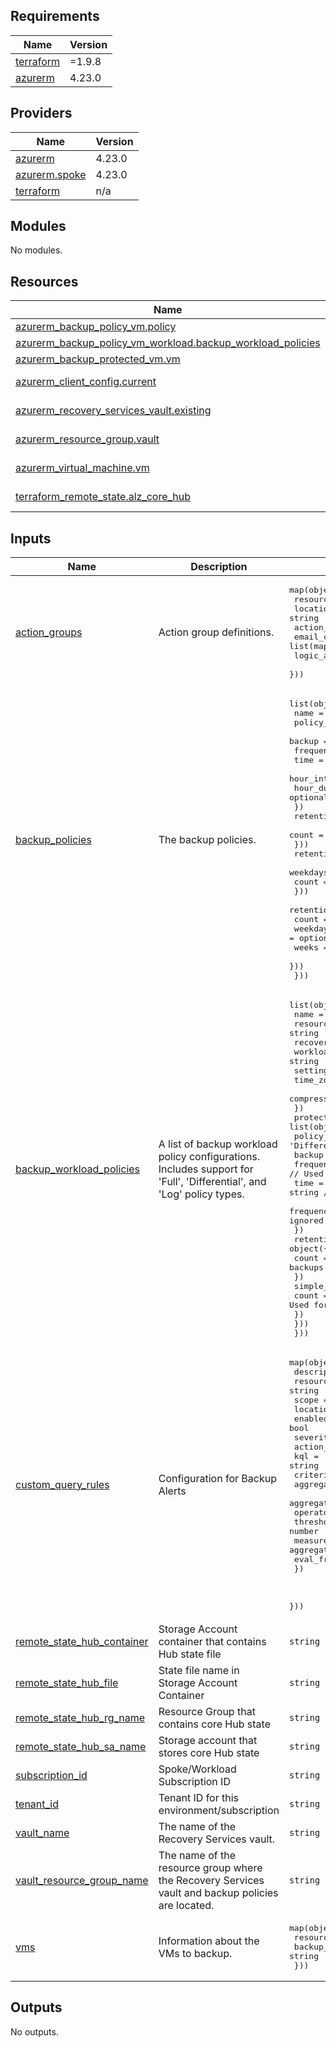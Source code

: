 <!-- BEGIN_TF_DOCS -->
## Requirements

| Name | Version |
|------|---------|
| <a name="requirement_terraform"></a> [terraform](#requirement\_terraform) | =1.9.8 |
| <a name="requirement_azurerm"></a> [azurerm](#requirement\_azurerm) | 4.23.0 |

## Providers

| Name | Version |
|------|---------|
| <a name="provider_azurerm"></a> [azurerm](#provider\_azurerm) | 4.23.0 |
| <a name="provider_azurerm.spoke"></a> [azurerm.spoke](#provider\_azurerm.spoke) | 4.23.0 |
| <a name="provider_terraform"></a> [terraform](#provider\_terraform) | n/a |

## Modules

No modules.

## Resources

| Name | Type |
|------|------|
| [azurerm_backup_policy_vm.policy](https://registry.terraform.io/providers/hashicorp/azurerm/4.23.0/docs/resources/backup_policy_vm) | resource |
| [azurerm_backup_policy_vm_workload.backup_workload_policies](https://registry.terraform.io/providers/hashicorp/azurerm/4.23.0/docs/resources/backup_policy_vm_workload) | resource |
| [azurerm_backup_protected_vm.vm](https://registry.terraform.io/providers/hashicorp/azurerm/4.23.0/docs/resources/backup_protected_vm) | resource |
| [azurerm_client_config.current](https://registry.terraform.io/providers/hashicorp/azurerm/4.23.0/docs/data-sources/client_config) | data source |
| [azurerm_recovery_services_vault.existing](https://registry.terraform.io/providers/hashicorp/azurerm/4.23.0/docs/data-sources/recovery_services_vault) | data source |
| [azurerm_resource_group.vault](https://registry.terraform.io/providers/hashicorp/azurerm/4.23.0/docs/data-sources/resource_group) | data source |
| [azurerm_virtual_machine.vm](https://registry.terraform.io/providers/hashicorp/azurerm/4.23.0/docs/data-sources/virtual_machine) | data source |
| [terraform_remote_state.alz_core_hub](https://registry.terraform.io/providers/hashicorp/terraform/latest/docs/data-sources/remote_state) | data source |

## Inputs

| Name | Description | Type | Default | Required |
|------|-------------|------|---------|:--------:|
| <a name="input_action_groups"></a> [action\_groups](#input\_action\_groups) | Action group definitions. | <pre>map(object({<br/>    resource_group    = string<br/>    location          = string<br/>    action_group_name = string<br/>    email_config      = list(map(string))<br/>    logic_app_config  = list(map(string))<br/>  }))</pre> | `null` | no |
| <a name="input_backup_policies"></a> [backup\_policies](#input\_backup\_policies) | The backup policies. | <pre>list(object({<br/>    name        = string<br/>    policy_type = string<br/>    backup = object({<br/>      frequency     = string<br/>      time          = string<br/>      hour_interval = optional(string)<br/>      hour_duration = optional(string)<br/>    })<br/>    retention_daily = optional(object({<br/>      count = number<br/>    }))<br/>    retention_weekly = optional(object({<br/>      weekdays = list(string)<br/>      count    = number<br/>    }))<br/>    retention_monthly = optional(object({<br/>      count    = number<br/>      weekdays = optional(list(string))<br/>      weeks    = optional(list(string))<br/>    }))<br/>  }))</pre> | `[]` | no |
| <a name="input_backup_workload_policies"></a> [backup\_workload\_policies](#input\_backup\_workload\_policies) | A list of backup workload policy configurations. Includes support for 'Full', 'Differential', and 'Log' policy types. | <pre>list(object({<br/>    name                = string<br/>    resource_group_name = string<br/>    recovery_vault_name = string<br/>    workload_type       = string<br/>    settings = object({<br/>      time_zone           = string<br/>      compression_enabled = bool<br/>    })<br/>    protection_policies = list(object({<br/>      policy_type = string // Can be 'Full', 'Differential', or 'Log'<br/>      backup = object({<br/>        frequency            = string // Used for 'Full' and 'Differential', ignored for 'Log'<br/>        time                 = string // Used for 'Full' and 'Differential', ignored for 'Log'<br/>        frequency_in_minutes = number // Used for 'Log', should be null or ignored for 'Full' and 'Differential'<br/>      })<br/>      retention_daily = object({<br/>        count = number // Applicable for 'Full' and 'Differential' backups<br/>      })<br/>      simple_retention = object({<br/>        count = number // Used for 'Log' backups<br/>      })<br/>    }))<br/>  }))</pre> | `[]` | no |
| <a name="input_custom_query_rules"></a> [custom\_query\_rules](#input\_custom\_query\_rules) | Configuration for Backup Alerts | <pre>map(object({<br/>    description    = string<br/>    resource_group = string<br/>    scope          = string<br/>    location       = string<br/>    enabled        = bool<br/>    severity       = number<br/>    action_group   = string<br/>    kql            = string<br/>    criteria = object({<br/>      aggregation             = string<br/>      aggregation_granularity = string<br/>      operator                = string<br/>      threshold               = number<br/>      measure_column          = string # not usually needed for "count" aggregation<br/>      eval_frequency          = string<br/>    })<br/><br/><br/>  }))</pre> | `null` | no |
| <a name="input_remote_state_hub_container"></a> [remote\_state\_hub\_container](#input\_remote\_state\_hub\_container) | Storage Account container that contains Hub state file | `string` | n/a | yes |
| <a name="input_remote_state_hub_file"></a> [remote\_state\_hub\_file](#input\_remote\_state\_hub\_file) | State file name in Storage Account Container | `string` | n/a | yes |
| <a name="input_remote_state_hub_rg_name"></a> [remote\_state\_hub\_rg\_name](#input\_remote\_state\_hub\_rg\_name) | Resource Group that contains core Hub state | `string` | n/a | yes |
| <a name="input_remote_state_hub_sa_name"></a> [remote\_state\_hub\_sa\_name](#input\_remote\_state\_hub\_sa\_name) | Storage account that stores core Hub state | `string` | n/a | yes |
| <a name="input_subscription_id"></a> [subscription\_id](#input\_subscription\_id) | Spoke/Workload Subscription ID | `string` | n/a | yes |
| <a name="input_tenant_id"></a> [tenant\_id](#input\_tenant\_id) | Tenant ID for this environment/subscription | `string` | n/a | yes |
| <a name="input_vault_name"></a> [vault\_name](#input\_vault\_name) | The name of the Recovery Services vault. | `string` | n/a | yes |
| <a name="input_vault_resource_group_name"></a> [vault\_resource\_group\_name](#input\_vault\_resource\_group\_name) | The name of the resource group where the Recovery Services vault and backup policies are located. | `string` | n/a | yes |
| <a name="input_vms"></a> [vms](#input\_vms) | Information about the VMs to backup. | <pre>map(object({<br/>    resource_group = string<br/>    backup_policy  = string<br/>  }))</pre> | n/a | yes |

## Outputs

No outputs.
<!-- END_TF_DOCS -->